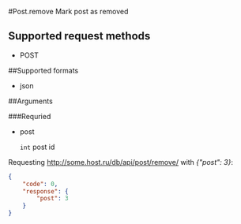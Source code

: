 #Post.remove
Mark post as removed

## Supported request methods 
* POST

##Supported formats
* json

##Arguments


###Requried
* post

   ```int``` post id


Requesting http://some.host.ru/db/api/post/remove/ with *{"post": 3}*:
```json
{
    "code": 0,
    "response": {
        "post": 3
    }
}
```
